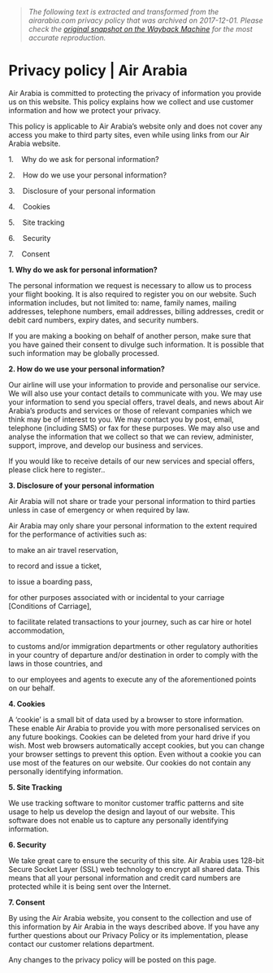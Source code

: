 > *The following text is extracted and transformed from the airarabia.com privacy policy that was archived on 2017-12-01. Please check the [original snapshot on the Wayback Machine](https://web.archive.org/web/20171201150953id_/http%3A//www.airarabia.com/en/privacy-policy) for the most accurate reproduction.*

# Privacy policy | Air Arabia

Air Arabia is committed to protecting the privacy of information you provide us on this website. This policy explains how we collect and use customer information and how we protect your privacy.

This policy is applicable to Air Arabia’s website only and does not cover any access you make to third party sites, even while using links from our Air Arabia website.

1.    Why do we ask for personal information?

2.    How do we use your personal information?

3.    Disclosure of your personal information

4.    Cookies

5.    Site tracking

6.    Security

7.    Consent

 **1\. Why do we ask for personal information?**

The personal information we request is necessary to allow us to process your flight booking. It is also required to register you on our website. Such information includes, but not limited to: name, family names, mailing addresses, telephone numbers, email addresses, billing addresses, credit or debit card numbers, expiry dates, and security numbers.

If you are making a booking on behalf of another person, make sure that you have gained their consent to divulge such information. It is possible that such information may be globally processed.

 **2\. How do we use your personal information?**

Our airline will use your information to provide and personalise our service. We will also use your contact details to communicate with you. We may use your information to send you special offers, travel deals, and news about Air Arabia’s products and services or those of relevant companies which we think may be of interest to you. We may contact you by post, email, telephone (including SMS) or fax for these purposes. We may also use and analyse the information that we collect so that we can review, administer, support, improve, and develop our business and services.

If you would like to receive details of our new services and special offers, please click here to register..

 **3\. Disclosure of your personal information**

Air Arabia will not share or trade your personal information to third parties unless in case of emergency or when required by law.

Air Arabia may only share your personal information to the extent required for the performance of activities such as:

to make an air travel reservation,

to record and issue a ticket,

to issue a boarding pass,

for other purposes associated with or incidental to your carriage [Conditions of Carriage],

to facilitate related transactions to your journey, such as car hire or hotel accommodation,

to customs and/or immigration departments or other regulatory authorities in your country of departure and/or destination in order to comply with the laws in those countries, and

to our employees and agents to execute any of the aforementioned points on our behalf.

 **4\. Cookies**

A ‘cookie’ is a small bit of data used by a browser to store information. These enable Air Arabia to provide you with more personalised services on any future bookings. Cookies can be deleted from your hard drive if you wish. Most web browsers automatically accept cookies, but you can change your browser settings to prevent this option. Even without a cookie you can use most of the features on our website. Our cookies do not contain any personally identifying information.

 **5\. Site Tracking**

We use tracking software to monitor customer traffic patterns and site usage to help us develop the design and layout of our website. This software does not enable us to capture any personally identifying information.

 **6\. Security**

We take great care to ensure the security of this site. Air Arabia uses 128-bit Secure Socket Layer (SSL) web technology to encrypt all shared data. This means that all your personal information and credit card numbers are protected while it is being sent over the Internet.

 **7\. Consent**

By using the Air Arabia website, you consent to the collection and use of this information by Air Arabia in the ways described above. If you have any further questions about our Privacy Policy or its implementation, please contact our customer relations department.

Any changes to the privacy policy will be posted on this page.
